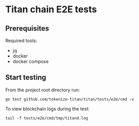 # Titan chain E2E tests

## Prerequisites

Required tools:

- jq
- docker
- docker compose

## Start testing

From the project root directory run:

```
go test github.com/tokenize-titan/titan/tests/e2e/cmd -v
```

To view blockchain logs during the test:

```
tail -f tests/e2e/cmd/tmp/titand.log
```

